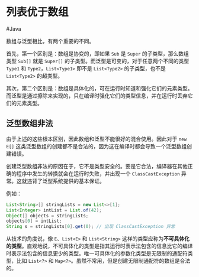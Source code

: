 # 列表优于数组
#Java 

数组与泛型相比，有两个重要的不同。

首先，第一个区别是：数组是协变的，即如果 `Sub` 是 `Super` 的子类型，那么数组类型 `Sub[]` 就是 `Super[]` 的子类型。而泛型是可变的，对于任意两个不同的类型 `Type1` 和 `Type2`，`List<Type1>` 即不是 `List<Type2>` 的子类型，也不是 `List<Type2>` 的超类型。

其次，第二个区别是：数组是具体化的，可在运行时知道和强化它们的元素类型。而泛型是通过擦除来实现的，只在编译时强化它们的类型信息，并在运行时丢弃它们的元素类型。

## 泛型数组非法

由于上述的这些根本区别，因此数组和泛型不能很好的混合使用。因此对于 `new E[]` 这类泛型数组的创建都不是合法的，因为这在编译时都会导致一个泛型数组创建错误。

创建泛型数组非法的原因在于，它不是类型安全的。要是它合法，编译器在其他正确的程序中发生的转换就会在运行时失败，并出现一个 `ClassCastException` 异常。这就违背了泛型系统提供的基本保证。

例如：

```java
List<String>[] stringLists = new List<>[1];
List<Integer> intList = List.of(42);
Object[] objects = stringLists;
objects[0] = intList;
String s = stringLists[0].get(0); // 出现 ClassCastException 异常
```

从技术的角度说，像 `E`、`List<E>` 和 `List<String>` 这样的类型应称为**不可具体化的类型**。直观地说，不可具体化的类型是指其运行时表示法包含的信息比它的编译时表示法包含的信息更少的类型。唯一可具体化的参数化类型是无限制的通配符类型，比如 `List<?>` 和 `Map<?>`。虽然不常用，但是创建无限制通配符的数组是合法的。

